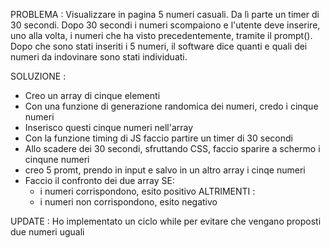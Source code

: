 PROBLEMA : 
Visualizzare in pagina 5 numeri casuali. Da lì parte un timer di 30 secondi. Dopo 30 secondi i numeri scompaiono e l'utente deve inserire, uno alla volta, i numeri che ha visto precedentemente, tramite il prompt(). Dopo che sono stati inseriti i 5 numeri, il software dice quanti e quali dei numeri da indovinare sono stati individuati.

SOLUZIONE :

- Creo un array di cinque elementi
- Con una funzione di generazione randomica dei numeri, credo i cinque numeri
- Inserisco questi cinque numeri nell'array
- Con la funzione timing di JS faccio partire un timer di 30 secondi 
- Allo scadere dei 30 secondi, sfruttando CSS, faccio sparire a schermo i cinqune numeri
- creo 5 promt, prendo in input e salvo in un altro array i cinqe numeri 
- Faccio il confronto dei due array 
 SE: 
    - i numeri corrispondono, esito positivo 
ALTRIMENTI : 
    - i numeri non corrispondono, esito negativo 


UPDATE :
 Ho implementato un ciclo while per evitare che vengano proposti due numeri uguali 